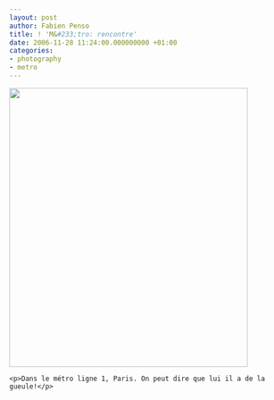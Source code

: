 ```yaml
---
layout: post
author: Fabien Penso
title: ! 'M&#233;tro: rencontre'
date: 2006-11-28 11:24:00.000000000 +01:00
categories:
- photography
- metro
---
```

<p><a href="http://www.flickr.com/photos/penso/307964437/" title="Photo Sharing"><img src="http://static.flickr.com/121/307964437_ac5158a13b.jpg" width="427" height="500" alt="" /></a></p>


	<p>Dans le métro ligne 1, Paris. On peut dire que lui il a de la gueule!</p>

